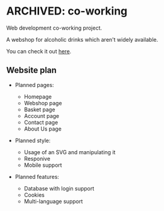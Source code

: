 # ARCHIVED: co-working

Web development co-working project.

A webshop for alcoholic drinks which aren't widely available.

You can check it out [here](eduardsmet.ikdoeict.be/co-working/).

## Website plan

-   Planned pages:

    -   Homepage
    -   Webshop page
    -   Basket page
    -   Account page
    -   Contact page
    -   About Us page

-   Planned style:

    -   Usage of an SVG and manipulating it
    -   Responive
    -   Mobile support

-   Planned features:

    -   Database with login support
    -   Cookies
    -   Multi-language support

